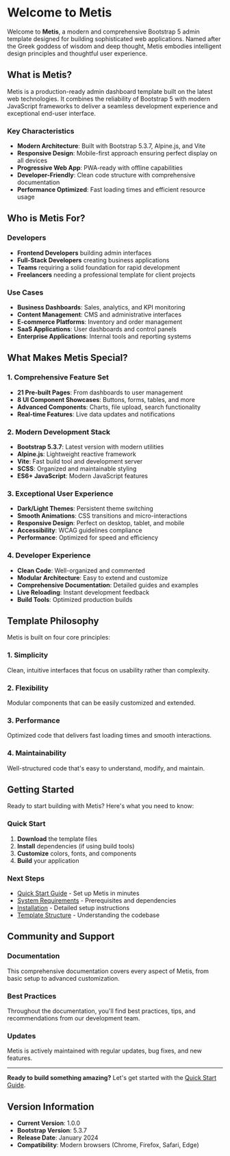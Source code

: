 # Welcome to Metis

Welcome to **Metis**, a modern and comprehensive Bootstrap 5 admin template designed for building sophisticated web applications. Named after the Greek goddess of wisdom and deep thought, Metis embodies intelligent design principles and thoughtful user experience.

## What is Metis?

Metis is a production-ready admin dashboard template built on the latest web technologies. It combines the reliability of Bootstrap 5 with modern JavaScript frameworks to deliver a seamless development experience and exceptional end-user interface.

### Key Characteristics

- **Modern Architecture**: Built with Bootstrap 5.3.7, Alpine.js, and Vite
- **Responsive Design**: Mobile-first approach ensuring perfect display on all devices
- **Progressive Web App**: PWA-ready with offline capabilities
- **Developer-Friendly**: Clean code structure with comprehensive documentation
- **Performance Optimized**: Fast loading times and efficient resource usage

## Who is Metis For?

### Developers
- **Frontend Developers** building admin interfaces
- **Full-Stack Developers** creating business applications
- **Teams** requiring a solid foundation for rapid development
- **Freelancers** needing a professional template for client projects

### Use Cases
- **Business Dashboards**: Sales, analytics, and KPI monitoring
- **Content Management**: CMS and administrative interfaces
- **E-commerce Platforms**: Inventory and order management
- **SaaS Applications**: User dashboards and control panels
- **Enterprise Applications**: Internal tools and reporting systems

## What Makes Metis Special?

### 1. Comprehensive Feature Set
- **21 Pre-built Pages**: From dashboards to user management
- **8 UI Component Showcases**: Buttons, forms, tables, and more
- **Advanced Components**: Charts, file upload, search functionality
- **Real-time Features**: Live data updates and notifications

### 2. Modern Development Stack
- **Bootstrap 5.3.7**: Latest version with modern utilities
- **Alpine.js**: Lightweight reactive framework
- **Vite**: Fast build tool and development server
- **SCSS**: Organized and maintainable styling
- **ES6+ JavaScript**: Modern JavaScript features

### 3. Exceptional User Experience
- **Dark/Light Themes**: Persistent theme switching
- **Smooth Animations**: CSS transitions and micro-interactions
- **Responsive Design**: Perfect on desktop, tablet, and mobile
- **Accessibility**: WCAG guidelines compliance
- **Performance**: Optimized for speed and efficiency

### 4. Developer Experience
- **Clean Code**: Well-organized and commented
- **Modular Architecture**: Easy to extend and customize
- **Comprehensive Documentation**: Detailed guides and examples
- **Live Reloading**: Instant development feedback
- **Build Tools**: Optimized production builds

## Template Philosophy

Metis is built on four core principles:

### 1. **Simplicity**
Clean, intuitive interfaces that focus on usability rather than complexity.

### 2. **Flexibility**
Modular components that can be easily customized and extended.

### 3. **Performance**
Optimized code that delivers fast loading times and smooth interactions.

### 4. **Maintainability**
Well-structured code that's easy to understand, modify, and maintain.

## Getting Started

Ready to start building with Metis? Here's what you need to know:

### Quick Start
1. **Download** the template files
2. **Install** dependencies (if using build tools)
3. **Customize** colors, fonts, and components
4. **Build** your application

### Next Steps
- [Quick Start Guide](quick-start.md) - Set up Metis in minutes
- [System Requirements](requirements.md) - Prerequisites and dependencies
- [Installation](installation.md) - Detailed setup instructions
- [Template Structure](../overview/structure.md) - Understanding the codebase

## Community and Support

### Documentation
This comprehensive documentation covers every aspect of Metis, from basic setup to advanced customization.

### Best Practices
Throughout the documentation, you'll find best practices, tips, and recommendations from our development team.

### Updates
Metis is actively maintained with regular updates, bug fixes, and new features.

---

**Ready to build something amazing?** Let's get started with the [Quick Start Guide](quick-start.md).

## Version Information

- **Current Version**: 1.0.0
- **Bootstrap Version**: 5.3.7
- **Release Date**: January 2024
- **Compatibility**: Modern browsers (Chrome, Firefox, Safari, Edge)
